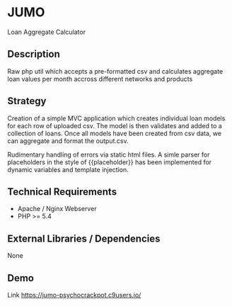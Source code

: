 # JUMO
Loan Aggregate Calculator

## Description

Raw php util which accepts a pre-formatted csv and calculates aggregate loan values per month accross different networks and products

## Strategy
Creation of a simple MVC application which creates individual loan models for each row of uploaded csv.
The model is then validates and added to a collection of loans.
Once all models have been created from csv data, we can aggregate and format the output.csv.

Rudimentary handling of errors via static html files.
A simle parser for placeholders in the style of {{placeholder}} has been implemented for dynamic variables and template injection.


## Technical Requirements
- Apache / Nginx Webserver
- PHP >= 5.4

## External Libraries / Dependencies
None

## Demo
Link https://jumo-psychocrackpot.c9users.io/









